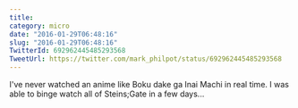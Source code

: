```yaml
---
title: 
category: micro
date: "2016-01-29T06:48:16"
slug: "2016-01-29T06:48:16"
TwitterId: 692962445485293568
TweetUrl: https://twitter.com/mark_philpot/status/692962445485293568
---
```


I've never watched an anime like Boku dake ga Inai Machi in real time. I was
able to binge watch all of Steins;Gate in a few days...
